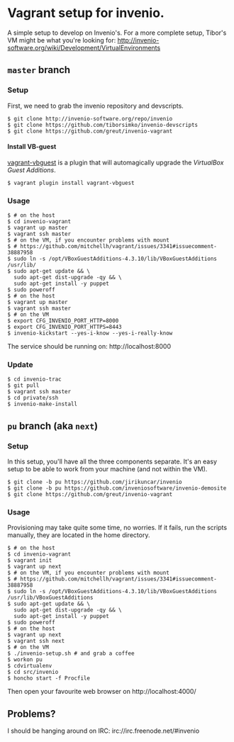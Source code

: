 # Vagrant setup for invenio.

A simple setup to develop on Invenio's. For a more complete setup, Tibor's VM
might be what you're looking for:
http://invenio-software.org/wiki/Development/VirtualEnvironments

##  `master` branch

### Setup

First, we need to grab the invenio repository and devscripts.

    $ git clone http://invenio-software.org/repo/invenio
    $ git clone https://github.com/tiborsimko/invenio-devscripts
    $ git clone https://github.com/greut/invenio-vagrant

#### Install VB-guest

[vagrant-vbguest](https://github.com/dotless-de/vagrant-vbguest) is a plugin
that will automagically upgrade the _VirtualBox Guest Additions_.

    $ vagrant plugin install vagrant-vbguest

### Usage

    $ # on the host
    $ cd invenio-vagrant
    $ vagrant up master
    $ vagrant ssh master
    $ # on the VM, if you encounter problems with mount
    $ # https://github.com/mitchellh/vagrant/issues/3341#issuecomment-38887958
    $ sudo ln -s /opt/VBoxGuestAdditions-4.3.10/lib/VBoxGuestAdditions /usr/lib/
    $ sudo apt-get update && \
      sudo apt-get dist-upgrade -qy && \
      sudo apt-get install -y puppet
    $ sudo poweroff
    $ # on the host
    $ vagrant up master
    $ vagrant ssh master
    $ # on the VM
    $ export CFG_INVENIO_PORT_HTTP=8000
    $ export CFG_INVENIO_PORT_HTTPS=8443
    $ invenio-kickstart --yes-i-know --yes-i-really-know

The service should be running on: http://localhost:8000

### Update

    $ cd invenio-trac
    $ git pull
    $ vagrant ssh master
    $ cd private/ssh
    $ invenio-make-install

## `pu` branch (aka `next`)

### Setup

In this setup, you'll have all the three components separate. It's an easy
setup to be able to work from your machine (and not within the VM).

    $ git clone -b pu https://github.com/jirikuncar/invenio
    $ git clone -b pu https://github.com/inveniosoftware/invenio-demosite
    $ git clone https://github.com/greut/invenio-vagrant

### Usage

Provisioning may take quite some time, no worries. If it fails, run the scripts
manually, they are located in the home directory.

    $ # on the host
    $ cd invenio-vagrant
    $ vagrant init
    $ vagrant up next
    $ # on the VM, if you encounter problems with mount
    $ # https://github.com/mitchellh/vagrant/issues/3341#issuecomment-38887958
    $ sudo ln -s /opt/VBoxGuestAdditions-4.3.10/lib/VBoxGuestAdditions /usr/lib/VBoxGuestAdditions
    $ sudo apt-get update && \
      sudo apt-get dist-upgrade -qy && \
      sudo apt-get install -y puppet
    $ sudo poweroff
    $ # on the host
    $ vagrant up next
    $ vagrant ssh next
    $ # on the VM
    $ ./invenio-setup.sh # and grab a coffee
    $ workon pu
    $ cdvirtualenv
    $ cd src/invenio
    $ honcho start -f Procfile

Then open your favourite web browser on http://localhost:4000/

## Problems?

I should be hanging around on IRC: irc://irc.freenode.net/#invenio
